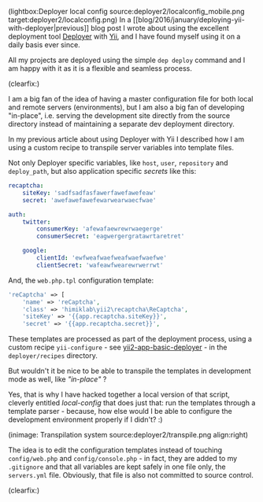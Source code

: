 <!--
Title: Deployer revisited
Author: Jacob Moen
Date: 2016/03/16 20:02
Datetime: 2016-03-16
Description: Deployer now handles all configuration of my Yii projects
View: post
Disqusid: /2016/march/deployer-revisited
ogimage: deployer2/localconfig.png
thumb: deployer2/localconfig_custom.png
Keywords: deployer, yii, configuration, deployment
Tags: yii, deployer, deployment
blogpost: true
published: false
-->
(lightbox:Deployer local config source:deployer2/localconfig_mobile.png target:deployer2/localconfig.png)
In a [[blog/2016/january/deploying-yii-with-deployer|previous]] blog post I wrote about using the excellent deployment tool [Deployer](http://deployer.org/) with [Yii](http://www.yiiframework.com/), and I have found myself using it on a daily basis ever since.

All my projects are deployed using the simple `dep deploy` command and I am happy with it as it is a flexible and seamless process.

(clearfix:)

I am a big fan of the idea of having a master configuration file for both local and remote servers (environments), but I am also a big fan of developing "in-place", i.e. serving the development site directly from the source directory instead of maintaining a separate dev deployment directory.

In my previous article about using Deployer with Yii I described how I am using a custom recipe to transpile server variables into template files.

Not only Deployer specific variables, like `host`, `user`, `repository` and `deploy_path`, but also application specific *secrets* like this:

```yaml
recaptcha:
    siteKey: 'sadfsadfasfawerfawefawefeaw'
    secret: 'awefawefawefewarwearwaecfwae'

auth:
    twitter:
        consumerKey: 'afewafaewrewrwaegerge'
        consumerSecret: 'eagwergergratawrtaretret'

    google:
        clientId: 'ewfweafwaefweafwaefwaefwe'
        clientSecret: 'wafeawfwearewrwerrwt'
```
And, the `web.php.tpl` configuration template:

```php
'reCaptcha' => [
    'name' => 'reCaptcha',
    'class' => 'himiklab\yii2\recaptcha\ReCaptcha',
    'siteKey' => '{{app.recaptcha.siteKey}}',
    'secret' => '{{app.recaptcha.secret}}',
```
These templates are processed as part of the deployment process, using a custom recipe `yii-configure` - see [yii2-app-basic-deployer](https://github.com/jacmoe/yii2-app-basic-deployer) - in the `deployer/recipes` directory.

But wouldn't it be nice to be able to transpile the templates in development mode as well, like *"in-place"* ?

Yes, that is why I have hacked together a local version of that script, cleverly entitled *local-config* that does just that: run the templates through a template parser - because, how else would I be able to configure the development environment properly if I didn't? :)

(inimage: Transpilation system source:deployer2/transpile.png align:right)

The idea is to edit the configuration templates instead of touching `config/web.php` and `config/console.php` - in fact, they are added to my `.gitignore` and that all variables are kept safely in one file only, the `servers.yml` file. Obviously, that file is also not committed to source control.

(clearfix:)
